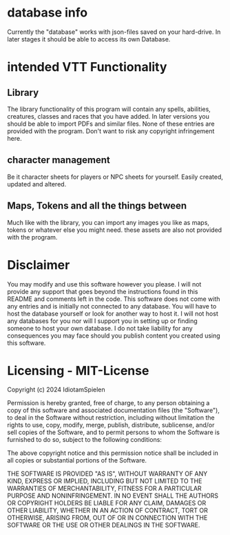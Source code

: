 # database info
Currently the "database" works with json-files saved on your hard-drive. In later stages it should be able to access its own Database.

# intended VTT Functionality

## Library

The library functionality of this program will contain any spells, abilities, creatures, classes and races that you have added.
In later versions you should be able to import PDFs and similar files. None of these entries are provided with the program.
Don't want to risk any copyright infringement here.

## character management

Be it character sheets for players or NPC sheets for yourself. Easily created, updated and altered.

## Maps, Tokens and all the things between

Much like with the library, you can import any images you like as maps, tokens or whatever else you might need.
these assets are also not provided with the program.

# Disclaimer

You may modify and use this software however you please.
I will not provide any support that goes beyond the instructions found in this README and comments left in the code.
This software does not come with any entries and is initially not connected to any database.
You will have to host the database yourself or look for another way to host it.
I will not host any databases for you nor will I support you in setting up or finding someone to host your own database.
I do not take liability for any consequences you may face should you publish content you created using this software.

# Licensing - MIT-License

Copyright (c) 2024 IdiotamSpielen

Permission is hereby granted, free of charge, to any person obtaining a copy
of this software and associated documentation files (the "Software"), to deal
in the Software without restriction, including without limitation the rights
to use, copy, modify, merge, publish, distribute, sublicense, and/or sell
copies of the Software, and to permit persons to whom the Software is
furnished to do so, subject to the following conditions:

The above copyright notice and this permission notice shall be included in all
copies or substantial portions of the Software.

THE SOFTWARE IS PROVIDED "AS IS", WITHOUT WARRANTY OF ANY KIND, EXPRESS OR
IMPLIED, INCLUDING BUT NOT LIMITED TO THE WARRANTIES OF MERCHANTABILITY,
FITNESS FOR A PARTICULAR PURPOSE AND NONINFRINGEMENT. IN NO EVENT SHALL THE
AUTHORS OR COPYRIGHT HOLDERS BE LIABLE FOR ANY CLAIM, DAMAGES OR OTHER
LIABILITY, WHETHER IN AN ACTION OF CONTRACT, TORT OR OTHERWISE, ARISING FROM,
OUT OF OR IN CONNECTION WITH THE SOFTWARE OR THE USE OR OTHER DEALINGS IN THE
SOFTWARE.
